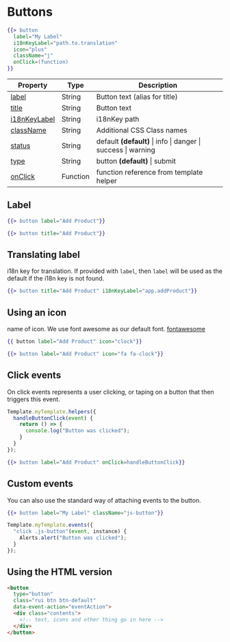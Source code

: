 # Buttons

```handlebars
{{> button
  label="My Label"
  i18nKeyLabel="path.to.translation"
  icon="plus"
  className="j"
  onClick=(function)
}}
```

| Property                     | Type     | Description                                                   |
| ---------------------------- | -------- | ------------------------------------------------------------- |
| [label](#label)              | String   | Button text (alias for title)                                 |
| [title](#title)              | String   | Button text                                                   |
| [i18nKeyLabel](#i18KeyLabel) | String   | i18nKey path                                                  |
| [className](#className)      | String   | Additional CSS Class names                                    |
| [status](#status)            | String   | default **(default)** \| info \| danger \| success \| warning |
| [type](#type)                | String   | button **(default)** \| submit                                |
| [onClick](#onClick)          | Function | function reference from template helper                       |

## Label

```handlebars
{{> button label="Add Product"}}
```

```handlebars
{{> button title="Add Product"}}
```

## Translating label

i18n key for translation. If provided with `label`, then `label` will be used as the default if the i18n key is not found.

```handlebars
{{> button title="Add Product" i18nKeyLabel="app.addProduct"}}
```

## Using an icon

name of icon. We use font awesome as our default font. [fontawesome](fontawesome.io)

```handlebars
{{ button label="Add Product" icon="clock"}}
```

```handlebars
{{> button label="Add Product" icon="fa fa-clock"}}
```

## Click events

On click events represents a user clicking, or taping on a button that then triggers this event.

```js
Template.myTemplate.helpers({
  handleButtonClick(event) {
    return () => {
      console.log("Button was clicked");
    }
  }
});
```

```handlebars
{{> button label="Add Product" onClick=handleButtonClick}}
```

## Custom events

You can also use the standard way of attaching events to the button.

```handlebars
{{> button label="My Label" className="js-button"}}
```

```javascript
Template.myTemplate.events({
  "click .js-button"(event, instance) {
    Alerts.alert("Button was clicked");
  }
});
```

## Using the HTML version

```html
<button
  type="button"
  class="rui btn btn-default"
  data-event-action="eventAction">
  <div class="contents">
    <!-- text, icons and other thing go in here -->
  </div>
</button>
```
